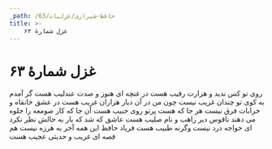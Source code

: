 ```yaml
---
_path: /حافظ-شیرازی/غزلیات/63
title: >-
    غزل شمارهٔ ۶۳
---
```

# غزل شمارهٔ ۶۳

روی تو کس ندید و هزارت رقیب هست
در غنچه ای هنوز و صدت عندلیب هست
گر آمدم به کوی تو چندان غریب نیست
چون من در آن دیار هزاران غریب هست
در عشق خانقاه و خرابات فرق نیست
هر جا که هست پرتو روی حبیب هست
آن جا که کار صومعه را جلوه می دهند
ناقوس دیر راهب و نام صلیب هست
عاشق که شد که یار به حالش نظر نکرد
ای خواجه درد نیست وگرنه طبیب هست
فریاد حافظ این همه آخر به هرزه نیست
هم قصه ای غریب و حدیثی عجیب هست
